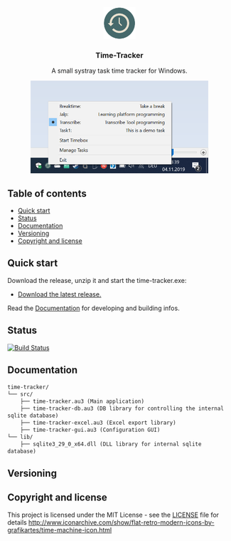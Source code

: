 <p align="center">
    <img src="./doc/time-machine-icon.png" alt="logo" width="72" height="72">
</p>

<h3 align="center">Time-Tracker</h3>

<p align="center">
 A small systray task time tracker for Windows.
</p>
 <p align="center"><img src="./doc/screenshot.png"width="400" alt="screenshot"></p>

## Table of contents

- [Quick start](#quick-start)
- [Status](#status)
- [Documentation](#documentation)
- [Versioning](#versioning)
- [Copyright and license](#copyright-and-license)

## Quick start

Download the release, unzip it and start the time-tracker.exe:

- [Download the latest release.](https://github.com/tscz/time-tracker/releases)

Read the [Documentation](#documentation) for developing and building infos.

## Status

[![Build Status](https://travis-ci.com/tscz/time-tracker.svg?branch=master)](https://travis-ci.com/tscz/time-tracker)

## Documentation

```text
time-tracker/
└── src/
    ├── time-tracker.au3 (Main application)
    ├── time-tracker-db.au3 (DB library for controlling the internal sqlite database)
    ├── time-tracker-excel.au3 (Excel export library)
    ├── time-tracker-gui.au3 (Configuration GUI)
└── lib/
    ├── sqlite3_29_0_x64.dll (DLL library for internal sqlite database)
```

## Versioning

## Copyright and license
This project is licensed under the MIT License - see the [LICENSE](LICENSE) file for details
http://www.iconarchive.com/show/flat-retro-modern-icons-by-grafikartes/time-machine-icon.html

